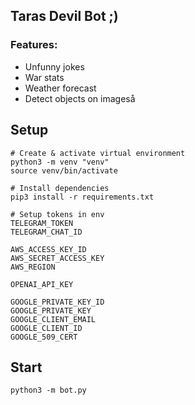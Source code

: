 ## Taras Devil Bot ;)
### Features:
- Unfunny jokes
- War stats
- Weather forecast
- Detect objects on imageså

## Setup
```
# Create & activate virtual environment
python3 -m venv "venv"
source venv/bin/activate

# Install dependencies
pip3 install -r requirements.txt

# Setup tokens in env
TELEGRAM_TOKEN
TELEGRAM_CHAT_ID

AWS_ACCESS_KEY_ID
AWS_SECRET_ACCESS_KEY
AWS_REGION

OPENAI_API_KEY

GOOGLE_PRIVATE_KEY_ID
GOOGLE_PRIVATE_KEY
GOOGLE_CLIENT_EMAIL
GOOGLE_CLIENT_ID
GOOGLE_509_CERT
```

## Start
```
python3 -m bot.py
```
